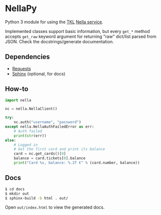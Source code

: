 # NellaPy

Python 3 module for using the [TKL](http://joukkoliikenne.tampere.fi/) [Nella service](https://nella.tampere.fi/).

Implemented classes support basic information, but every `get_*` method accepts `get_raw` keyword argument for returning "raw" dict/list parsed from JSON. Check the docstrings/generate documentation.

## Dependencies
* [Requests](http://docs.python-requests.org/)
* [Sphinx](http://www.sphinx-doc.org/) (optional, for docs)

## How-to
```python
import nella

nc = nella.NellaClient()

try:
    nc.auth("username", "password")
except nella.NellaAuthFailedError as err:
    # Auth failed
    print(str(err))
else:
    # Logged in
    # Get the first card and print its balance
    card = nc.get_cards()[0]
    balance = card.tickets[0].balance
    print("Card %s, balance: %.2f €" % (card.number, balance))
```

## Docs
```bash
$ cd docs
$ mkdir out
$ sphinx-build -b html . out/
```

Open `out/index.html` to view the generated docs.
